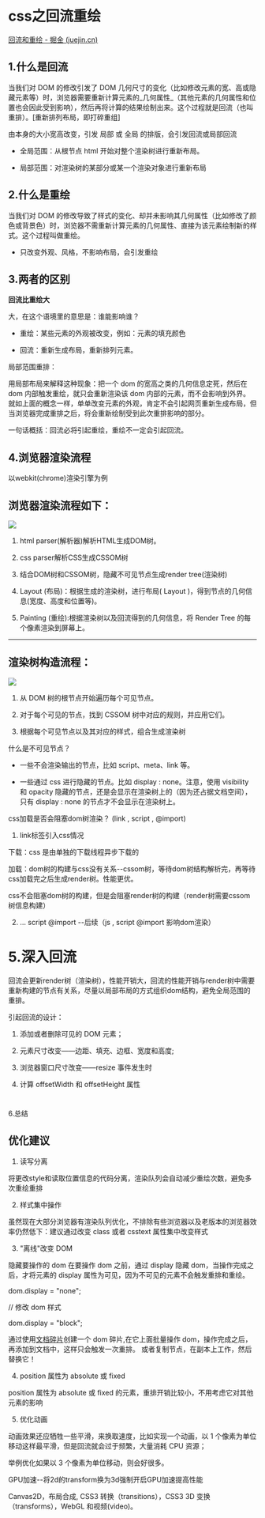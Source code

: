 # 

# css之回流重绘

[回流和重绘 - 掘金 (juejin.cn)](https://juejin.cn/post/7013187112849637407#heading-5)

## 1.什么是回流

当我们对 DOM 的修改引发了 DOM 几何尺寸的变化（比如修改元素的宽、高或隐藏元素等）时，浏览器需要重新计算元素的_几何属性_（其他元素的几何属性和位置也会因此受到影响），然后再将计算的结果绘制出来。这个过程就是回流（也叫重排）。[重新排列布局，即打碎重组]

由本身的大小宽高改变，引发 局部 或 全局 的排版，会引发回流或局部回流

- 全局范围：从根节点 html 开始对整个渲染树进行重新布局。

- 局部范围：对渲染树的某部分或某一个渲染对象进行重新布局

## 2.什么是重绘

当我们对 DOM 的修改导致了样式的变化、却并未影响其几何属性（比如修改了颜色或背景色）时，浏览器不需重新计算元素的几何属性、直接为该元素绘制新的样式。这个过程叫做重绘。

- 只改变外观、风格，不影响布局，会引发重绘

## 3.两者的区别

**回流比重绘大**

大，在这个语境里的意思是：谁能影响谁？

- 重绘：某些元素的外观被改变，例如：元素的填充颜色

- 回流：重新生成布局，重新排列元素。

局部范围重排：

用局部布局来解释这种现象：把一个 dom 的宽高之类的几何信息定死，然后在 dom 内部触发重绘，就只会重新渲染该 dom 内部的元素，而不会影响到外界。 就如上面的概念一样，单单改变元素的外观，肯定不会引起网页重新生成布局，但当浏览器完成重排之后，将会重新绘制受到此次重排影响的部分。

一句话概括：回流必将引起重绘，重绘不一定会引起回流。

## 4.浏览器渲染流程

以webkit(chrome)渲染引擎为例

## 浏览器渲染流程如下：

![](https://kshttps0.wiz.cn/editor/e02d7c90-f222-11ec-8921-95b22f0c84ba/7833a25b-009d-4095-930c-004c9789c3ec/resources/HzaqLO3hDEVYHV79ipx5fWx0V1iYi7lWVuTMaxBUHso.png?token=W.OhpeGU3ZS3pKWsbUiIzYQ-lCMa9VCWbPjISotQZf1n5aB8PKfVyjjrC1O97w2_g)

1. html parser(解析器)解析HTML生成DOM树。

2. css parser解析CSS生成CSSOM树

3. 结合DOM树和CSSOM树，隐藏不可见节点生成render tree(渲染树)

4. Layout (布局)：根据生成的渲染树，进行布局( Layout )，得到节点的几何信息(宽度、高度和位置等)。

5. Painting (重绘):根据渲染树以及回流得到的几何信息，将 Render Tree 的每个像素渲染到屏幕上。

---

## 渲染树构造流程：

![](https://kshttps0.wiz.cn/editor/e02d7c90-f222-11ec-8921-95b22f0c84ba/7833a25b-009d-4095-930c-004c9789c3ec/resources/QAExPN0L-bTDz8DtZc4P2KpOZmiHdSO3mWs7t7nJbkE.png?token=W.OhpeGU3ZS3pKWsbUiIzYQ-lCMa9VCWbPjISotQZf1n5aB8PKfVyjjrC1O97w2_g)

1. 从 DOM 树的根节点开始遍历每个可见节点。

2. 对于每个可见的节点，找到 CSSOM 树中对应的规则，并应用它们。

3. 根据每个可见节点以及其对应的样式，组合生成渲染树

什么是不可见节点？

- 一些不会渲染输出的节点，比如 script、meta、link 等。

- 一些通过 css 进行隐藏的节点。比如 display : none。注意，使用 visibility 和 opacity 隐藏的节点，还是会显示在渲染树上的（因为还占据文档空间），只有 display : none 的节点才不会显示在渲染树上。

css加载是否会阻塞dom树渲染？ (link , script , @import)

1. link标签引入css情况

下载：css 是由单独的下载线程异步下载的

加载：dom树的构建与css没有关系--cssom树，等待dom树结构解析完，再等待css加载完之后生成render树。性能更优。

css不会阻塞dom树的构建，但是会阻塞render树的构建（render树需要cssom树信息构建）

2. ... script @import --后续（js , script @import 影响dom渲染）

# 5.深入回流

回流会更新render树（渲染树），性能开销大，回流的性能开销与render树中需要重新构建的节点有关系，尽量以局部布局的方式组织dom结构，避免全局范围的重排。

引起回流的设计：

1. 添加或者删除可见的 DOM 元素；

2. 元素尺寸改变——边距、填充、边框、宽度和高度;

3. 浏览器窗口尺寸改变——resize 事件发生时

4. 计算 offsetWidth 和 offsetHeight 属性

# 

6.总结

## 优化建议

1. 读写分离

将更改style和读取位置信息的代码分离，渲染队列会自动减少重绘次数，避免多次重绘重排

2. 样式集中操作

虽然现在大部分浏览器有渲染队列优化，不排除有些浏览器以及老版本的浏览器效率仍然低下：建议通过改变 class 或者 csstext 属性集中改变样式

3. "离线"改变 DOM

隐藏要操作的 dom 在要操作 dom 之前，通过 display 隐藏 dom，当操作完成之后，才将元素的 display 属性为可见，因为不可见的元素不会触发重排和重绘。

dom.display = "none";

// 修改 dom 样式

dom.display = "block";

通过使用[文档碎片](https://link.juejin.cn/?target=https%3A%2F%2Fdeveloper.mozilla.org%2Fzh-CN%2Fdocs%2FWeb%2FAPI%2FDocumentFragment%20%22https://developer.mozilla.org/zh-CN/docs/Web/API/DocumentFragment%22)创建一个 dom 碎片,在它上面批量操作 dom，操作完成之后，再添加到文档中，这样只会触发一次重排。 或者复制节点，在副本上工作，然后替换它！

4. position 属性为 absolute 或 fixed

position 属性为 absolute 或 fixed 的元素，重排开销比较小，不用考虑它对其他元素的影响

5. 优化动画

动画效果还应牺牲一些平滑，来换取速度，比如实现一个动画，以 1 个像素为单位移动这样最平滑，但是回流就会过于频繁，大量消耗 CPU 资源；

举例优化如果以 3 个像素为单位移动，则会好很多。

GPU加速--将2d的transform换为3d强制开启GPU加速提高性能

Canvas2D，布局合成, CSS3 转换（transitions），CSS3 3D 变换（transforms），WebGL 和视频(video)。
